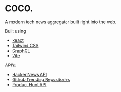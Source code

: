 # COCO.

A modern tech news aggregator built right into the web. 

Built using
- [React](https://react.dev/)
- [Tailwind CSS](https://tailwindcss.com/)
- [GraphQL](https://graphql.org/)
- [Vite](https://vitejs.dev/)

API's:
- [Hacker News API](https://github.com/HackerNews/API)
- [Github Trending Repositories](https://github.com/alisoft/github-trending-api)
- [Product Hunt API](https://api.producthunt.com/v2/docs)



